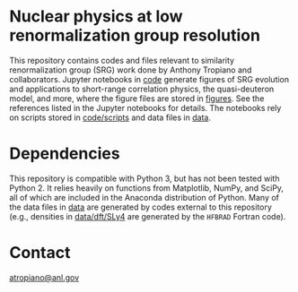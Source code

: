 __Nuclear physics at low renormalization group resolution__
===========================================================

This repository contains codes and files relevant to similarity renormalization group (SRG) work done by Anthony Tropiano and collaborators.
Jupyter notebooks in [code](https://github.com/tropiano4/tropiano-srg/tree/master/code) generate figures of SRG evolution and applications to short-range correlation physics, the quasi-deuteron model, and more, where the figure files are stored in [figures](https://github.com/tropiano4/tropiano-srg/tree/master/figures).
See the references listed in the Jupyter notebooks for details.
The notebooks rely on scripts stored in [code/scripts](https://github.com/tropiano4/tropiano-srg/tree/master/code/scripts) and data files in [data](https://github.com/tropiano4/tropiano-srg/tree/master/data).

__Dependencies__
================

This repository is compatible with Python 3, but has not been tested with Python 2.
It relies heavily on functions from Matplotlib, NumPy, and SciPy, all of which are included in the Anaconda distribution of Python.
Many of the data files in [data](https://github.com/tropiano4/tropiano-srg/tree/master/data) are generated by codes external to this repository (e.g., densities in [data/dft/SLy4](https://github.com/tropiano4/tropiano-srg/tree/master/data/dft/SLy4) are generated by the `HFBRAD` Fortran code).

__Contact__
===========

atropiano@anl.gov
